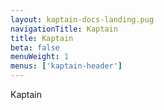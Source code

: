 ```yaml
---
layout: kaptain-docs-landing.pug
navigationTitle: Kaptain
title: Kaptain
beta: false
menuWeight: 1
menus: ['kaptain-header']
---
```


Kaptain 
